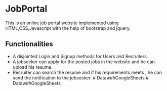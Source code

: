 # JobPortal
 This is an online job portal website implemented using HTML,CSS,Javascript with the help of bootstrap and jquery.

## Functionalities
  * A disjointed Login and Signup methods for Users and Recruiters.
  * A jobseeker can apply for the posted jobs in the website and he can upload his resume.
  * Recruiter can search the resume and if his requirements meets , he can send the notification to the jobseeker.
#   D a t a _ w i t h _ G o o g l e S h e e t s  
 #   D a t a _ w i t h _ G o o g l e S h e e t s  
 